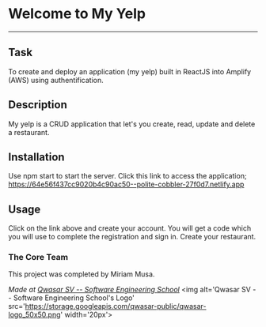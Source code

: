 # Welcome to My Yelp
***

## Task
To create and deploy an application (my yelp) built in ReactJS into Amplify (AWS) using authentification.

## Description
My yelp is a CRUD application that let's you create, read, update and delete a restaurant.

## Installation
Use npm start to start the server. Click this link to access the application; https://64e56f437cc9020b4c90ac50--polite-cobbler-27f0d7.netlify.app

## Usage
Click on the link above and create your account. You will get a code which you will use to complete the registration and 
sign in. Create your restaurant.

### The Core Team
This project was completed by Miriam Musa.

<span><i>Made at <a href='https://qwasar.io'>Qwasar SV -- Software Engineering School</a></i></span>
<span><img alt='Qwasar SV -- Software Engineering School's Logo' src='https://storage.googleapis.com/qwasar-public/qwasar-logo_50x50.png' width='20px'></span>
